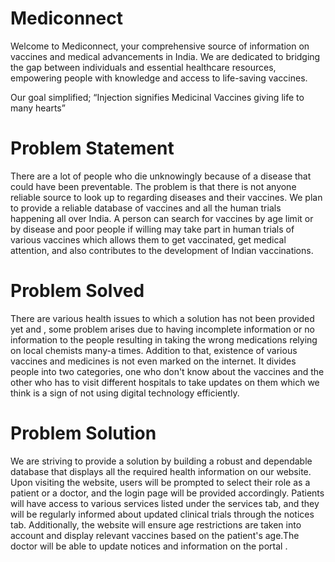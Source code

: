 # Mediconnect
Welcome to Mediconnect, your comprehensive source of information on vaccines and medical advancements in India. We are dedicated to bridging the gap between individuals and essential healthcare resources, empowering people with knowledge and access to life-saving vaccines.

Our goal simplified;
“Injection signifies Medicinal Vaccines giving life to many hearts”

# Problem Statement
There are a lot of people who die unknowingly because of a disease that could have been preventable. The problem is that there is not anyone reliable source to look up to regarding diseases and their vaccines. We plan to provide a reliable database of vaccines and all the human trials happening all over India. A person can search for vaccines by age limit or by disease and poor people if willing may take part in human trials of various vaccines which allows them to get vaccinated, get medical attention, and also contributes to the development of Indian vaccinations.

# Problem Solved
There are various health issues to which a solution has not been provided yet and , some problem arises due to having incomplete information or no information to the people resulting in taking the wrong medications relying on local chemists many-a times. Addition to that, existence of various vaccines and medicines is not even marked on the internet. It divides people into two categories, one who don't know about the vaccines  and the other who has to visit different hospitals to take updates on them which we think is a sign of not using digital technology efficiently.

# Problem Solution
We are striving to provide a solution by building a robust and dependable database that displays all the required health information on our website. Upon visiting the website, users will be prompted to select their role as a patient or a doctor, and the login page will be provided accordingly. Patients will have access to various services listed under the services tab, and they will be regularly informed about updated clinical trials through the notices tab. Additionally, the website will ensure age restrictions are taken into account and display relevant vaccines based on the patient's age.The doctor will be able to update notices and information on the portal .

